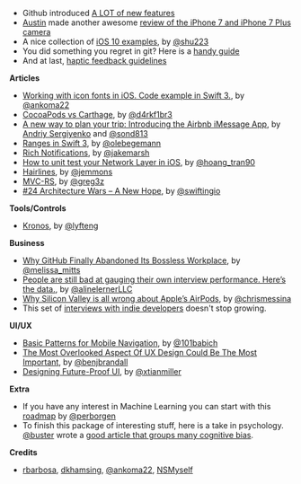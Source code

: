 * Github introduced [A LOT of new features](https://github.com/universe-2016)
* [Austin](https://twitter.com/austinmann) made another awesome [review of the iPhone 7 and iPhone 7 Plus camera](http://austinmann.com/trek/iphone-7-camera-review-rwanda)
* A nice collection of [iOS 10 examples](https://github.com/shu223/iOS-10-Sampler), by [@shu223](https://twitter.com/shu223)
* You did something you regret in git? Here is a [handy guide](http://ohshitgit.com/)
* And at last, [haptic feedback guidelines](https://developer.apple.com/ios/human-interface-guidelines/interaction/feedback/)

**Articles**

* [Working with icon fonts in iOS. Code example in Swift 3.](https://medium.com/@ankoma22/working-with-icon-fonts-in-ios-code-example-in-swift-3-561d47ae9d40#.wj69o5und), by [@ankoma22](https://twitter.com/ankoma22)
* [CocoaPods vs Carthage](http://drekka.ghost.io/cocoapods-vs-carthage/), by [@d4rkf1br3](https://twitter.com/d4rkf1br3)
* [A new way to plan your trip: Introducing the Airbnb iMessage App](https://medium.com/airbnb-engineering/introducing-the-airbnb-imessage-app-806f48d303a8), by [Andriy Sergiyenko](https://www.linkedin.com/in/asergiyenko) and [@sond813](https://twitter.com/sond813)
* [Ranges in Swift 3](https://oleb.net/blog/2016/09/swift-3-ranges/), by [@olebegemann](https://twitter.com/olebegemann)
* [Rich Notifications](https://littlebitesofcocoa.com/261-rich-notifications), by [@jakemarsh](https://twitter.com/jakemarsh)
* [How to unit test your Network Layer in iOS](http://hoangtran.me/ios/testing/2016/09/12/unit-test-network-layer-in-ios/), by [@hoang_tran90](https://twitter.com/hoang_tran90)
* [Hairlines](http://www.figure.ink/blog/2016/9/11/hairlines), by [@jemmons](https://twitter.com/jemmons)
* [MVC-RS](https://medium.com/swift-programming/mvc-rs-8780e73e9ff4), by [@greg3z](https://twitter.com/greg3z)
* [#24 Architecture Wars – A New Hope](https://swifting.io/blog/2016/09/07/architecture-wars-a-new-hope/), by [@swiftingio](https://twitter.com/swiftingio)

**Tools/Controls**

* [Kronos](https://github.com/lyft/Kronos), by [@lyfteng](https://twitter.com/lyfteng)

**Business**

* [Why GitHub Finally Abandoned Its Bossless Workplace](http://www.bloomberg.com/news/articles/2016-09-06/why-github-finally-abandoned-its-bossless-workplace), by [@melissa_mitts](https://twitter.com/melissa_mitts)
* [People are still bad at gauging their own interview performance. Here’s the data.](http://blog.interviewing.io/people-are-still-bad-at-gauging-their-own-interview-performance-heres-the-data/), by [@alinelernerLLC](https://twitter.com/alinelernerLLC)
* [Why Silicon Valley is all wrong about Apple’s AirPods](https://medium.com/chris-messina/silicon-valley-is-all-wrong-about-the-airpods-8204ede08f0f#.seokgl8h1), by [@chrismessina](https://twitter.com/chrismessina)
* This set of [interviews with indie developers](https://www.indiehackers.com/businesses) doesn't stop growing.

**UI/UX**

* [Basic Patterns for Mobile Navigation](http://babich.biz/basic-patterns-for-mobile-navigation/), by [@101babich](https://twitter.com/101babich)
* [The Most Overlooked Aspect Of UX Design Could Be The Most Important](https://blog.marvelapp.com/empty-state-most-overlooked-aspect-of-ux-design/), by [@benjbrandall](https://twitter.com/benjbrandall)
* [Designing Future-Proof UI](https://medium.com/@xtianmiller/designing-future-proof-ui-1fae12e1f552), by [@xtianmiller](https://twitter.com/xtianmiller)

**Extra**

* If you have any interest in Machine Learning you can start with this [roadmap](https://medium.com/learning-new-stuff/machine-learning-in-a-year-cdb0b0ebd29c#.aovfwmceg) by [@perborgen](https://twitter.com/perborgen)
* To finish this package of interesting stuff, here is a take in psychology. [@buster](https://twitter.com/buster) wrote a [good article that groups many cognitive bias](https://betterhumans.coach.me/cognitive-bias-cheat-sheet-55a472476b18#.n2po06yl8).

**Credits**

* [rbarbosa](https://github.com/rbarbosa), [dkhamsing](https://github.com/dkhamsing), [@ankoma22](https://github.com/Ankoma22), [NSMyself](https://twitter.com/NSMyself)
